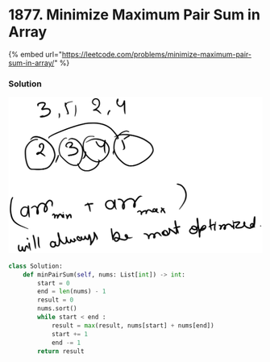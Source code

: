 # 1877. Minimize Maximum Pair Sum in Array

{% embed url="https://leetcode.com/problems/minimize-maximum-pair-sum-in-array/" %}

### Solution

<img src="../../.gitbook/assets/file.drawing (7).svg" alt="" class="gitbook-drawing">

```python
class Solution:
    def minPairSum(self, nums: List[int]) -> int:
        start = 0
        end = len(nums) - 1
        result = 0
        nums.sort()
        while start < end :
            result = max(result, nums[start] + nums[end])
            start += 1
            end -= 1
        return result
```
